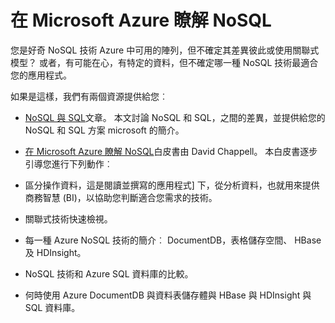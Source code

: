 <properties 
    pageTitle="了解 NoSQL 技術上 Azure |Microsoft Azure" 
    description="瞭解如何 Azure NoSQL 可協助您管理不適用於關聯式資料庫的資料。 DocumentDB 與資料表儲存體與 HBase 與 HDInsight 與 SQL 資料庫。" 
    editor="cgronlun" 
    manager="jhubbard" 
    services="documentdb, storage, hdinsight" 
    documentationCenter="" 
    authors="mimig1"/>

<tags 
    ms.service="multiple" 
    ms.workload="multiple" 
    ms.tgt_pltfrm="na" 
    ms.devlang="na" 
    ms.topic="article" 
    ms.date="10/26/2016" 
    ms.author="mimig"/>

# <a name="understanding-nosql-on-microsoft-azure"></a>在 Microsoft Azure 瞭解 NoSQL

您是好奇 NoSQL 技術 Azure 中可用的陣列，但不確定其差異彼此或使用關聯式模型？ 或者，有可能在心，有特定的資料，但不確定哪一種 NoSQL 技術最適合您的應用程式。 


如果是這樣，我們有兩個資源提供給您︰ 

- [NoSQL 與 SQL](documentdb-nosql-vs-sql.md)文章。 本文討論 NoSQL 和 SQL，之間的差異，並提供給您的 NoSQL 和 SQL 方案 microsoft 的簡介。
- [在 Microsoft Azure 瞭解 NoSQL](http://go.microsoft.com/fwlink/p/?LinkId=330292)白皮書由 David Chappell。 本白皮書逐步引導您進行下列動作︰

 - 區分操作資料，這是閱讀並撰寫的應用程式] 下，從分析資料，也就用來提供商務智慧 (BI)，以協助您判斷適合您需求的技術。
 - 關聯式技術快速檢視。
 - 每一種 Azure NoSQL 技術的簡介︰ DocumentDB，表格儲存空間、 HBase 及 HDInsight。
 - NoSQL 技術和 Azure SQL 資料庫的比較。 
 - 何時使用 Azure DocumentDB 與資料表儲存體與 HBase 與 HDInsight 與 SQL 資料庫。


 
